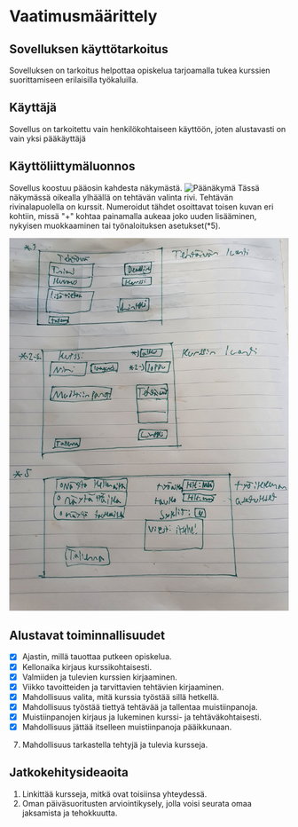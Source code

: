 # Vaatimusmäärittely

## Sovelluksen käyttötarkoitus

Sovelluksen on tarkoitus helpottaa opiskelua tarjoamalla tukea kurssien suorittamiseen erilaisilla työkaluilla.

## Käyttäjä

Sovellus on tarkoitettu vain henkilökohtaiseen käyttöön, joten alustavasti on vain yksi pääkäyttäjä

## Käyttöliittymäluonnos

Sovellus koostuu pääosin kahdesta näkymästä. 
![Päänäkymä](https://github.com/KirillosTY/ot-harjoitustyo/blob/4eadba473b1be987d2399b5fa9acc7c69a403d0c/Dokumentaatio/Kuvat/aloitus.png)
Tässä näkymässä oikealla ylhäällä on tehtävän valinta rivi. Tehtävän rivinalapuolella on kurssit. Numeroidut tähdet osoittavat toisen kuvan eri kohtiin, missä "+" kohtaa painamalla aukeaa joko uuden lisääminen, nykyisen muokkaaminen tai työnaloituksen asetukset(*5).

![Asetukset](https://github.com/KirillosTY/Course-Overview-System/blob/c85e50fa3b2d2fb49003c16b62f6b3d6ccd17056/Documentation/Kuvat/20210328_164239.jpg)


##  Alustavat toiminnallisuudet
 - [x]  Ajastin, millä tauottaa putkeen opiskelua.
 -[x] Kellonaika kirjaus kurssikohtaisesti.
 -[x] Valmiiden ja tulevien kurssien kirjaaminen.
 - [x] Viikko tavoitteiden ja tarvittavien tehtävien kirjaaminen.
 - [x]  Mahdollisuus valita, mitä kurssia työstää sillä hetkellä.
 - [x] Mahdollisuus työstää tiettyä tehtävää ja tallentaa muistiinpanoja.  
-[x] Muistiinpanojen kirjaus ja lukeminen kurssi- ja tehtäväkohtaisesti.
-[x] Mahdollisuus jättää itselleen muistiinpanoja pääikkunaan.
 7. Mahdollisuus tarkastella tehtyjä ja tulevia kursseja.

## Jatkokehitysideaoita 
 1. Linkittää kursseja, mitkä ovat toisiinsa yhteydessä.
 2. Oman päiväsuoritusten arviointikysely, jolla voisi seurata omaa jaksamista ja tehokkuutta.
 
